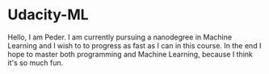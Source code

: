 # Udacity-ML
Hello, I am Peder. I am currently pursuing a nanodegree in Machine Learning and I wish to
to progress as fast as I can in this course. In the end I hope to master both programming
and Machine Learning, because I think it's so much fun.
